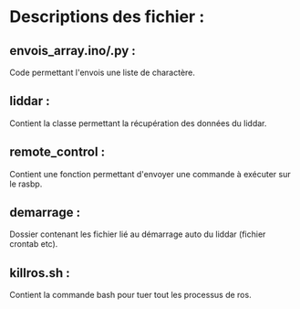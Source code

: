 # Descriptions des fichier :
## envois_array.ino/.py : 
Code permettant l'envois une liste de charactère.

## liddar : 
Contient la classe permettant la récupération des données du liddar.

## remote_control : 
Contient une fonction permettant d'envoyer une commande à exécuter sur le rasbp.

## demarrage : 
Dossier contenant les fichier lié au démarrage auto du liddar (fichier crontab etc).

## killros.sh : 
Contient la commande bash pour tuer tout les processus de ros.
